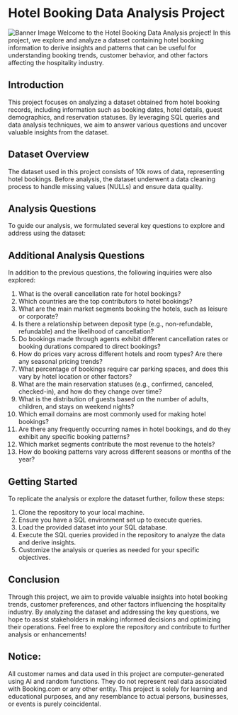 # Hotel Booking Data Analysis Project
![Banner Image](https://github.com/soumyaj9/Hotel_booking_p/assets/65082310/d97e0cd7-bb47-4a0b-88a0-cb5fab9061d6)
Welcome to the Hotel Booking Data Analysis project! In this project, we explore and analyze a
dataset containing hotel booking information to derive insights and patterns that can be useful
for understanding booking trends, customer behavior, and other factors affecting the hospitality
industry.
## Introduction
This project focuses on analyzing a dataset obtained from hotel booking records, including
information such as booking dates, hotel details, guest demographics, and reservation statuses.
By leveraging SQL queries and data analysis techniques, we aim to answer various questions
and uncover valuable insights from the dataset.
## Dataset Overview
The dataset used in this project consists of 10k rows of data, representing hotel
bookings. Before analysis, the dataset underwent a data cleaning process to handle missing
values (NULLs) and ensure data quality.
## Analysis Questions
To guide our analysis, we formulated several key questions to explore and address using the
dataset:
## Additional Analysis Questions
In addition to the previous questions, the following inquiries were also explored:
1. What is the overall cancellation rate for hotel bookings?
2. Which countries are the top contributors to hotel bookings?
3. What are the main market segments booking the hotels, such as leisure or corporate?
4. Is there a relationship between deposit type (e.g., non-refundable, refundable) and the
likelihood of cancellation?
5. Do bookings made through agents exhibit different cancellation rates or booking durations
compared to direct bookings?
7. How do prices vary across different hotels and room types? Are there any seasonal pricing
trends?
8. What percentage of bookings require car parking spaces, and does this vary by hotel location
or other factors?
9. What are the main reservation statuses (e.g., confirmed, canceled, checked-in), and how do
they change over time?
10. What is the distribution of guests based on the number of adults, children, and stays on
weekend nights?
11. Which email domains are most commonly used for making hotel bookings?
12. Are there any frequently occurring names in hotel bookings, and do they exhibit any specific
booking patterns?
13. Which market segments contribute the most revenue to the hotels?
14. How do booking patterns vary across different seasons or months of the year?
## Getting Started
To replicate the analysis or explore the dataset further, follow these steps:
1. Clone the repository to your local machine.
2. Ensure you have a SQL environment set up to execute queries.
3. Load the provided dataset into your SQL database.
4. Execute the SQL queries provided in the repository to analyze the data and derive insights.
5. Customize the analysis or queries as needed for your specific objectives.
## Conclusion
Through this project, we aim to provide valuable insights into hotel booking trends, customer
preferences, and other factors influencing the hospitality industry. By analyzing the dataset and
addressing the key questions, we hope to assist stakeholders in making informed decisions and
optimizing their operations.
Feel free to explore the repository and contribute to further analysis or enhancements!
## Notice:
All customer names and data used in this project are computer-generated using AI and random
functions. They do not represent real data associated with Booking.com or any other entity. This
project is solely for learning and educational purposes, and any resemblance to actual persons,
businesses, or events is purely coincidental.

